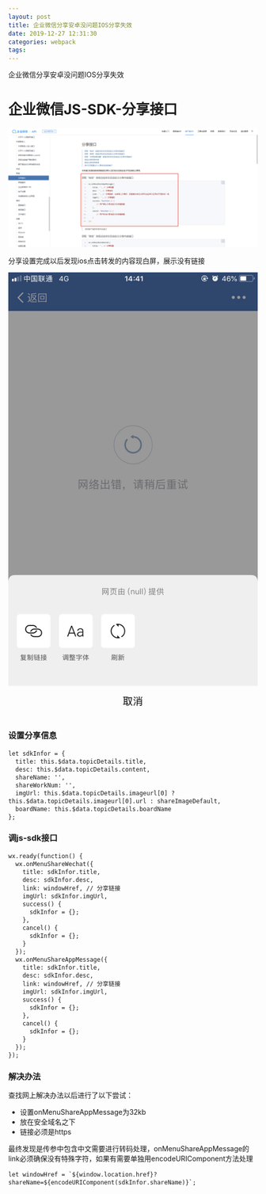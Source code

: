 ```yaml
---
layout: post
title: 企业微信分享安卓没问题IOS分享失效
date: 2019-12-27 12:31:30
categories: webpack
tags:
---
```

企业微信分享安卓没问题IOS分享失效

# 企业微信JS-SDK-分享接口
<center><img src="/assets/img/企业微信分享截图.png" alt=""></center>

分享设置完成以后发现ios点击转发的内容现白屏，展示没有链接
<center><img src="/assets/img/qywxshare-error.jpg" alt=""></center>

### 设置分享信息
```
let sdkInfor = {
  title: this.$data.topicDetails.title,
  desc: this.$data.topicDetails.content,
  shareName: '',
  shareWorkNum: '',
  imgUrl: this.$data.topicDetails.imageurl[0] ? this.$data.topicDetails.imageurl[0].url : shareImageDefault,
  boardName: this.$data.topicDetails.boardName
};

```
### 调js-sdk接口

```
wx.ready(function() {
  wx.onMenuShareWechat({
    title: sdkInfor.title,
    desc: sdkInfor.desc,
    link: windowHref, // 分享链接
    imgUrl: sdkInfor.imgUrl,
    success() {
      sdkInfor = {};
    },
    cancel() {
      sdkInfor = {};
    }
  });
  wx.onMenuShareAppMessage({
    title: sdkInfor.title,
    desc: sdkInfor.desc,
    link: windowHref, // 分享链接
    imgUrl: sdkInfor.imgUrl,
    success() {
      sdkInfor = {};
    },
    cancel() {
      sdkInfor = {};
    }
  });
});
```

### 解决办法

查找网上解决办法以后进行了以下尝试：

- 设置onMenuShareAppMessage为32kb
- 放在安全域名之下
- 链接必须是https

最终发现是传参中包含中文需要进行转码处理，onMenuShareAppMessage的link必须确保没有特殊字符，如果有需要单独用encodeURIComponent方法处理

```
let windowHref = `${window.location.href}?shareName=${encodeURIComponent(sdkInfor.shareName)}`;
```